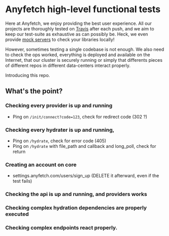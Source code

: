 # Anyfetch high-level functional tests

Here at Anyfetch, we enjoy providing the best user experience.
All our projects are thoroughly tested on [Travis](https://travis-ci.org/) after each push, and we aim to keep our test-suite as exhaustive as can possibly be. Heck, we even provide [mock servers](https://github.com/Papiel/anyfetch.js#helper-functions) to check your libraries locally!

However, sometimes testing a single codebase is not enough.
We also need to check the ops worked, everything is deployed and available on the Internet, that our cluster is securely running or simply that differents pieces of different repos in different data-centers interact properly.

Introducing this repo.

## What's the point?
### Checking every provider is up and running
* Ping on `/init/connect?code=123`, check for redirect code (302 ?)

### Checking every hydrater is up and running,
* Ping on `/hydrate`, check for error code (405)
* Ping on `/hydrate` with file_path and callback and long_poll, check for return

### Creating an account on core
* settings.anyfetch.com/users/sign_up
(DELETE it afterward, even if the test fails)

### Checking the api is up and running, and providers works
### Checking complex hydration dependencies are properly executed
### Checking complex endpoints react properly.
